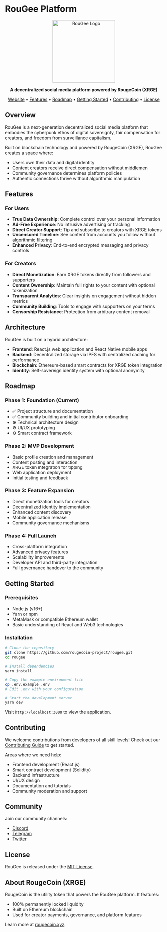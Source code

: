 # RouGee Platform

<p align="center">
  <img src="docs/images/logo.png" alt="RouGee Logo" width="200"/>
</p>

<p align="center">
  <strong>A decentralized social media platform powered by RougeCoin (XRGE)</strong>
</p>

<p align="center">
  <a href="https://rougecoin.xyz">Website</a> •
  <a href="#features">Features</a> •
  <a href="#roadmap">Roadmap</a> •
  <a href="#getting-started">Getting Started</a> •
  <a href="#contributing">Contributing</a> •
  <a href="#license">License</a>
</p>

## Overview

RouGee is a next-generation decentralized social media platform that embodies the cyberpunk ethos of digital sovereignty, fair compensation for creators, and freedom from surveillance capitalism.

Built on blockchain technology and powered by RougeCoin (XRGE), RouGee creates a space where:

- Users own their data and digital identity
- Content creators receive direct compensation without middlemen
- Community governance determines platform policies
- Authentic connections thrive without algorithmic manipulation

## Features

### For Users

- **True Data Ownership**: Complete control over your personal information
- **Ad-Free Experience**: No intrusive advertising or tracking
- **Direct Creator Support**: Tip and subscribe to creators with XRGE tokens
- **Uncensored Timeline**: See content from accounts you follow without algorithmic filtering
- **Enhanced Privacy**: End-to-end encrypted messaging and privacy controls

### For Creators

- **Direct Monetization**: Earn XRGE tokens directly from followers and supporters
- **Content Ownership**: Maintain full rights to your content with optional tokenization
- **Transparent Analytics**: Clear insights on engagement without hidden metrics
- **Community Building**: Tools to engage with supporters on your terms
- **Censorship Resistance**: Protection from arbitrary content removal

## Architecture

RouGee is built on a hybrid architecture:

- **Frontend**: React.js web application and React Native mobile apps
- **Backend**: Decentralized storage via IPFS with centralized caching for performance
- **Blockchain**: Ethereum-based smart contracts for XRGE token integration
- **Identity**: Self-sovereign identity system with optional anonymity

## Roadmap

### Phase 1: Foundation (Current)

- ✅ Project structure and documentation
- ✅ Community building and initial contributor onboarding
- ⚙️ Technical architecture design
- ⚙️ UI/UX prototyping
- ⚙️ Smart contract framework

### Phase 2: MVP Development

- Basic profile creation and management
- Content posting and interaction
- XRGE token integration for tipping
- Web application deployment
- Initial testing and feedback

### Phase 3: Feature Expansion

- Direct monetization tools for creators
- Decentralized identity implementation
- Enhanced content discovery
- Mobile application release
- Community governance mechanisms

### Phase 4: Full Launch

- Cross-platform integration
- Advanced privacy features
- Scalability improvements
- Developer API and third-party integration
- Full governance handover to the community

## Getting Started

### Prerequisites

- Node.js (v16+)
- Yarn or npm
- MetaMask or compatible Ethereum wallet
- Basic understanding of React and Web3 technologies

### Installation

```bash
# Clone the repository
git clone https://github.com/rougecoin-project/rougee.git
cd rougee

# Install dependencies
yarn install

# Copy the example environment file
cp .env.example .env
# Edit .env with your configuration

# Start the development server
yarn dev
```

Visit `http://localhost:3000` to view the application.

## Contributing

We welcome contributions from developers of all skill levels! Check out our [Contributing Guide](CONTRIBUTING.md) to get started.

Areas where we need help:

- Frontend development (React.js)
- Smart contract development (Solidity)
- Backend infrastructure
- UI/UX design
- Documentation and tutorials
- Community moderation and support

## Community

Join our community channels:

- [Discord](https://discord.gg/7GvpcTS3Mj)
- [Telegram](https://t.me/rougecoinv3)
- [Twitter](https://x.com/rougecoin)

## License

RouGee is released under the [MIT License](LICENSE).

## About RougeCoin (XRGE)

RougeCoin is the utility token that powers the RouGee platform. It features:

- 100% permanently locked liquidity
- Built on Ethereum blockchain
- Used for creator payments, governance, and platform features

Learn more at [rougecoin.xyz](https://rougecoin.xyz).
